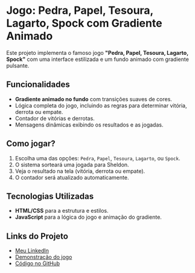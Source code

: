 # Jogo: Pedra, Papel, Tesoura, Lagarto, Spock com Gradiente Animado

Este projeto implementa o famoso jogo **"Pedra, Papel, Tesoura, Lagarto, Spock"** com uma interface estilizada e um fundo animado com gradiente pulsante.

## Funcionalidades

- **Gradiente animado no fundo** com transições suaves de cores.
- Lógica completa do jogo, incluindo as regras para determinar vitória, derrota ou empate.
- Contador de vitórias e derrotas.
- Mensagens dinâmicas exibindo os resultados e as jogadas.

## Como jogar?

1. Escolha uma das opções: `Pedra`, `Papel`, `Tesoura`, `Lagarto`, ou `Spock`.
2. O sistema sorteará uma jogada para Sheldon.
3. Veja o resultado na tela (vitória, derrota ou empate).
4. O contador será atualizado automaticamente.

## Tecnologias Utilizadas

- **HTML/CSS** para a estrutura e estilos.
- **JavaScript** para a lógica do jogo e animação do gradiente.

## Links do Projeto

- [Meu LinkedIn](https://www.linkedin.com/in/dev-josue-morais/)
- [Demonstração do jogo](https://dev-josue-morais.github.io/jokenpo/)
- [Código no GitHub](https://github.com/dev-josue-morais/jokenpo)

